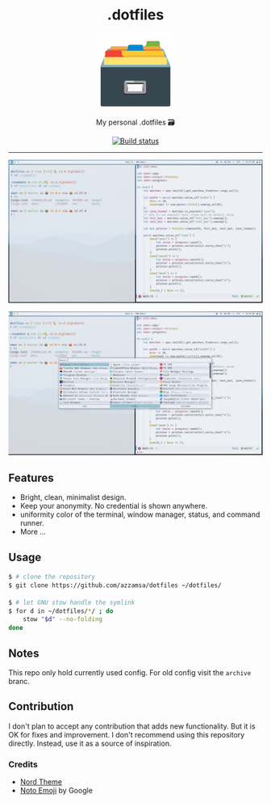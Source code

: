 <div align="center">
<h1>.dotfiles</h1>

<img src='assets/logo.png' width=150px/>

My personal .dotfiles 🗃️

<a href="https://github.com/azzamsa/dotfiles/workflows/ci.yml">
    <img src="https://github.com/azzamsa/dotfiles/workflows/ci/badge.svg" alt="Build status" />
</a>

</div>

---

<p align="center"><img src="assets/preview1.png"/></p>
<p align="center"><img src="assets/preview2.png"/></p>

## Features

- Bright, clean, minimalist design.
- Keep your anonymity. No credential is shown anywhere.
- uniformity color of the terminal, window manager, status, and command runner.
- More ...

## Usage

``` bash
$ # clone the repository
$ git clone https://github.com/azzamsa/dotfiles ~/dotfiles/

$ # let GNU stow handle the symlink
$ for d in ~/dotfiles/*/ ; do
    stow "$d" --no-folding
done
```

## Notes

This repo only hold currently used config. For old config visit the `archive` branc.

## Contribution

I don't plan to accept any contribution that adds new functionality. But it is OK for fixes and improvement. I don't recommend using this repository directly. Instead, use it as a source of inspiration.

### Credits

- [Nord Theme](https://www.nordtheme.com/)
- [Noto Emoji](https://github.com/googlefonts/noto-emoji) by Google
